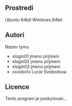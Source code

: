 Prostredi
---------

Ubuntu 64bit
Windows 64bit

Autori
------

Nazev tymu
- xlogin01 jmeno prijmeni 
- xlogin02 jmeno prijmeni 
- xlogin03 jmeno prijmeni 
- xsvobo1x Lucie Svobodova 

Licence
-------

Tento program je poskytovan...
